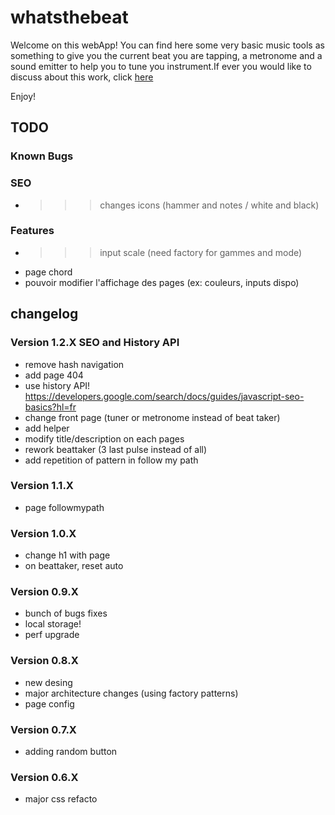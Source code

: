 # whatsthebeat

Welcome on this webApp!
You can find here some very basic music tools as something to give you the current beat you are tapping, a metronome and a sound emitter to help you to tune you instrument.If ever you would like to discuss about this work, click <a href="https://jgroc-de.github.io/">here</a>

Enjoy!

## TODO

### Known Bugs

### SEO

- >>> changes icons (hammer and notes / white and black)

### Features

- >>> input scale (need factory for gammes and mode)
- page chord
- pouvoir modifier l'affichage des pages (ex: couleurs, inputs dispo)

## changelog

### Version 1.2.X SEO and History API

- remove hash navigation
- add page 404
- use history API! https://developers.google.com/search/docs/guides/javascript-seo-basics?hl=fr
- change front page (tuner or metronome instead of beat taker)
- add helper
- modify title/description on each pages
- rework beattaker (3 last pulse instead of all)
- add repetition of pattern in follow my path

### Version 1.1.X

- page followmypath

### Version 1.0.X

- change h1 with page
- on beattaker, reset auto

### Version 0.9.X

- bunch of bugs fixes
- local storage!
- perf upgrade

### Version 0.8.X

- new desing
- major architecture changes (using factory patterns)
- page config

### Version 0.7.X

- adding random button

### Version 0.6.X

- major css refacto
